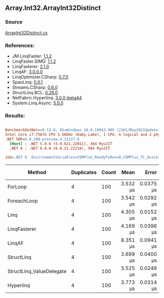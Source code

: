 ﻿## Array.Int32.ArrayInt32Distinct

### Source
[ArrayInt32Distinct.cs](../LinqBenchmarks/Array/Int32/ArrayInt32Distinct.cs)

### References:
- JM.LinqFaster: [1.1.2](https://www.nuget.org/packages/JM.LinqFaster/1.1.2)
- LinqFaster.SIMD: [1.1.2](https://www.nuget.org/packages/LinqFaster.SIMD/1.0.3)
- LinqFasterer: [2.1.0](https://www.nuget.org/packages/LinqFasterer/2.1.0)
- LinqAF: [3.0.0.0](https://www.nuget.org/packages/LinqAF/3.0.0.0)
- LinqOptimizer.CSharp: [0.7.0](https://www.nuget.org/packages/LinqOptimizer.CSharp/0.7.0)
- SpanLinq: [0.0.1](https://www.nuget.org/packages/SpanLinq/0.0.1)
- Streams.CSharp: [0.6.0](https://www.nuget.org/packages/Streams.CSharp/0.6.0)
- StructLinq.BCL: [0.26.0](https://www.nuget.org/packages/StructLinq/0.26.0)
- NetFabric.Hyperlinq: [3.0.0-beta44](https://www.nuget.org/packages/NetFabric.Hyperlinq/3.0.0-beta44)
- System.Linq.Async: [5.0.0](https://www.nuget.org/packages/System.Linq.Async/5.0.0)

### Results:
``` ini

BenchmarkDotNet=v0.13.0, OS=Windows 10.0.19043.985 (21H1/May2021Update)
Intel Core i7-7567U CPU 3.50GHz (Kaby Lake), 1 CPU, 4 logical and 2 physical cores
.NET SDK=6.0.100-preview.4.21227.6
  [Host] : .NET 5.0.6 (5.0.621.22011), X64 RyuJIT
  .NET 6 : .NET 6.0.0 (6.0.21.22210), X64 RyuJIT

Job=.NET 6  EnvironmentVariables=COMPlus_ReadyToRun=0,COMPlus_TC_QuickJitForLoops=1,COMPlus_TieredPGO=1  Runtime=.NET 6.0  

```
|                   Method | Duplicates | Count |     Mean |     Error |    StdDev |        Ratio | RatioSD |  Gen 0 | Gen 1 | Gen 2 | Allocated |
|------------------------- |----------- |------ |---------:|----------:|----------:|-------------:|--------:|-------:|------:|------:|----------:|
|                  ForLoop |          4 |   100 | 3.532 μs | 0.0375 μs | 0.0293 μs |     baseline |         | 2.8648 |     - |     - |   6,000 B |
|              ForeachLoop |          4 |   100 | 3.542 μs | 0.0292 μs | 0.0243 μs | 1.00x slower |   0.01x | 2.8648 |     - |     - |   6,000 B |
|                     Linq |          4 |   100 | 4.305 μs | 0.0152 μs | 0.0118 μs | 1.22x slower |   0.01x | 2.8610 |     - |     - |   5,992 B |
|             LinqFasterer |          4 |   100 | 4.169 μs | 0.0396 μs | 0.0351 μs | 1.18x slower |   0.02x | 4.4174 |     - |     - |   9,272 B |
|                   LinqAF |          4 |   100 | 8.351 μs | 0.0941 μs | 0.0880 μs | 2.36x slower |   0.03x | 5.9204 |     - |     - |  12,400 B |
|               StructLinq |          4 |   100 | 3.699 μs | 0.0400 μs | 0.0355 μs | 1.05x slower |   0.01x | 0.0153 |     - |     - |      32 B |
| StructLinq_ValueDelegate |          4 |   100 | 3.525 μs | 0.0249 μs | 0.0233 μs | 1.00x faster |   0.01x |      - |     - |     - |         - |
|                Hyperlinq |          4 |   100 | 3.773 μs | 0.0314 μs | 0.0262 μs | 1.07x slower |   0.01x |      - |     - |     - |         - |
